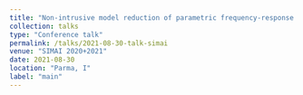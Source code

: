 ```yaml
---
title: "Non-intrusive model reduction of parametric frequency-response problems -- with applications to UQ"
collection: talks
type: "Conference talk"
permalink: /talks/2021-08-30-talk-simai
venue: "SIMAI 2020+2021"
date: 2021-08-30
location: "Parma, I"
label: "main"
---
```

